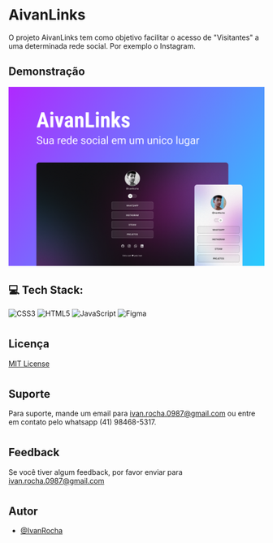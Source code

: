
# AivanLinks

O projeto AivanLinks tem como objetivo facilitar o acesso de "Visitantes" a uma determinada rede social. Por exemplo o Instagram.


## Demonstração

![App Screenshot](image/Capa.png)


## 💻 Tech Stack:
![CSS3](https://img.shields.io/badge/css3-%231572B6.svg?style=flat&logo=css3&logoColor=white) ![HTML5](https://img.shields.io/badge/html5-%23E34F26.svg?style=flat&logo=html5&logoColor=white) ![JavaScript](https://img.shields.io/badge/javascript-%23323330.svg?style=flat&logo=javascript&logoColor=%23F7DF1E) ![Figma](https://img.shields.io/badge/figma-%23F24E1E.svg?style=flat&logo=figma&logoColor=white)
#

## Licença

[MIT License](https://choosealicense.com/licenses/mit/)
#

## Suporte

Para suporte, mande um email para ivan.rocha.0987@gmail.com ou entre em contato pelo whatsapp (41) 98468-5317.
#

## Feedback

Se você tiver algum feedback, por favor enviar para ivan.rocha.0987@gmail.com
#


## Autor

- [@IvanRocha](https://www.github.com/ivanrocha10)
